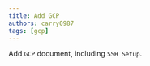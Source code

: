 ```yaml
---
title: Add GCP
authors: carry0987
tags: [gcp]
---
```


<!-- truncate -->

Add `GCP` document, including `SSH Setup`.

